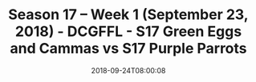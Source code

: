 ---
title: Season 17 – Week 1 (September 23, 2018) - DCGFFL - S17 Green Eggs and Cammas
  vs S17 Purple Parrots
teams-score:
- team: _teams/s17-kelly-green.md
  score: 26
- team: _teams/s17-purple.md
  score: 13
mvp: TBD
game-ball: TBD
season: 17
week: 1
date: '2018-09-24T08:00:08'
pageid: season-17-week-1-september-23-2018-6694-vs-6703
---